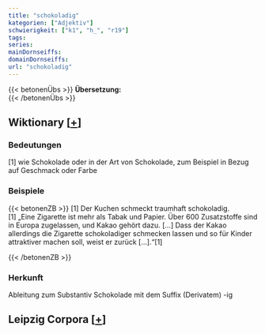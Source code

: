 ```yaml
---
title: "schokoladig"
kategorien: ["Adjektiv"]
schwierigkeit: ["k1", "h_", "r19"]
tags:
series:
mainDornseiffs:
domainDornseiffs:
url: "schokoladig"
---
```


{{< betonenÜbs >}}
**Übersetzung:**  
{{< /betonenÜbs >}}

## Wiktionary [[+](https://de.wiktionary.org/wiki/schokoladig)]

### Bedeutungen
[1] wie Schokolade oder in der Art von Schokolade, zum Beispiel in Bezug auf Geschmack oder Farbe  

### Beispiele
{{< betonenZB >}}
[1] Der Kuchen schmeckt traumhaft schokoladig.  
[1] „Eine Zigarette ist mehr als Tabak und Papier. Über 600 Zusatzstoffe sind in Europa zugelassen, und Kakao gehört dazu. […] Dass der Kakao allerdings die Zigarette schokoladiger schmecken lassen und so für Kinder attraktiver machen soll, weist er zurück […].“[1]  

{{< /betonenZB >}}
### Herkunft
Ableitung zum Substantiv Schokolade mit dem Suffix (Derivatem) -ig  


## Leipzig Corpora [[+](https://corpora.uni-leipzig.de/en/res?word=schokoladig&corpusId=deu_newscrawl-public_2018)]

